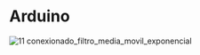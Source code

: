 # Arduino

 
![11 conexionado_filtro_media_movil_exponencial](https://github.com/user-attachments/assets/1669bc78-9009-44cb-a444-24fd575a0728)
